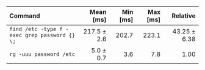 | Command | Mean [ms] | Min [ms] | Max [ms] | Relative |
|:---|---:|---:|---:|---:|
| `find /etc -type f -exec grep password {} \;` | 217.5 ± 2.6 | 202.7 | 223.1 | 43.25 ± 6.38 |
| `rg -uuu password /etc` | 5.0 ± 0.7 | 3.6 | 7.8 | 1.00 |
